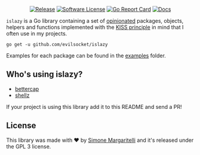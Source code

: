 <p align="center">
  <p align="center">
    <a href="https://github.com/evilsocket/islazy/releases/latest"><img alt="Release" src="https://img.shields.io/github/release/evilsocket/islazy.svg?style=flat-square"></a>
    <a href="https://github.com/evilsocket/islazy/blob/master/LICENSE.md"><img alt="Software License" src="https://img.shields.io/badge/license-GPL3-brightgreen.svg?style=flat-square"></a>
    <a href="https://goreportcard.com/report/github.com/evilsocket/islazy"><img alt="Go Report Card" src="https://goreportcard.com/badge/github.com/evilsocket/islazy?style=flat-square&fuckgithubcache=1"></a>
    <a href="http://godoc.org/github.com/evilsocket/islazy">
        <img alt="Docs" src="https://img.shields.io/badge/godoc-reference-blue.svg?style=flat-square">
    </a>
  </p>
</p>

`islazy` is a Go library containing a set of [opinionated](https://stackoverflow.com/questions/802050/what-is-opinionated-software) packages, objects, helpers and functions implemented with the [KISS principle](https://en.wikipedia.org/wiki/KISS_principle) in mind that I often use in my projects.

    go get -u github.com/evilsocket/islazy

Examples for each package can be found in the [examples](https://github.com/evilsocket/islazy/tree/master/examples) folder.

## Who's using islazy?

* [bettercap](https://github.com/bettercap/bettercap)
* [shellz](https://github.com/evilsocket/islazy)

If your project is using this library add it to this README and send a PR!

## License

This library was made with ♥  by [Simone Margaritelli](https://www.evilsocket.net/) and it's released under the GPL 3 license.

